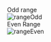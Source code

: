 Odd range
<br/>
![rangeOdd](https://github.com/cyruu/reactProjects/assets/133951860/ece71f36-e35a-4316-8fff-36f6a81409c0)
<br/>
Even Range
<br/>
![rangeEven](https://github.com/cyruu/reactProjects/assets/133951860/e15a7d3a-a785-416f-b245-c02819204dc6)
